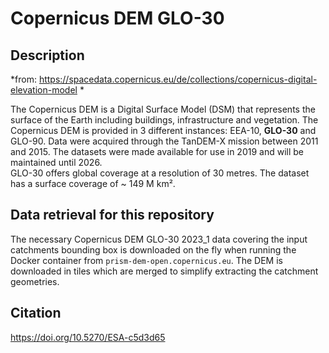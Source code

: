 # Copernicus DEM GLO-30

## Description

*from: https://spacedata.copernicus.eu/de/collections/copernicus-digital-elevation-model *

The Copernicus DEM is a Digital Surface Model (DSM) that represents the surface of the Earth including buildings, infrastructure and vegetation. The Copernicus DEM is provided in 3 different instances: EEA-10, **GLO-30** and GLO-90. Data were acquired through the TanDEM-X mission between 2011 and 2015. The datasets were made available for use in 2019 and will be maintained until 2026.  
GLO-30 offers global coverage at a resolution of 30 metres. The dataset has a surface coverage of ~ 149 M km².


## Data retrieval for this repository

The necessary Copernicus DEM GLO-30 2023_1 data covering the input catchments bounding box is downloaded on the fly when running the Docker container from `prism-dem-open.copernicus.eu`. The DEM is downloaded in tiles which are merged to simplify extracting the catchment geometries. 

## Citation

https://doi.org/10.5270/ESA-c5d3d65